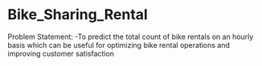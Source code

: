 # Bike_Sharing_Rental
Problem Statement: -To predict the total count of bike rentals on an hourly basis which can be useful for optimizing bike rental operations and improving customer satisfaction
